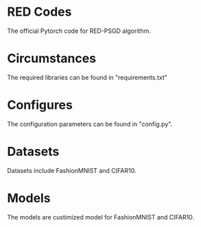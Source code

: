 # RED Codes
The official Pytorch code for RED-PSGD algorithm.

# Circumstances
The required libraries can be found in "requirements.txt"

# Configures
The configuration parameters can be found in "config.py".

# Datasets
Datasets include FashionMNIST and CIFAR10.

# Models
The models are custimized model for FashionMNIST and CIFAR10.
